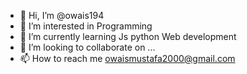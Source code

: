- 👋 Hi, I’m @owais194
- 👀 I’m interested in Programming
- 🌱 I’m currently learning Js python Web development 
- 💞️ I’m looking to collaborate on ...
- 📫 How to reach me owaismustafa2000@gmail.com

<!---
owais194/owais194 is a ✨ special ✨ repository because its `README.md` (this file) appears on your GitHub profile.
You can click the Preview link to take a look at your changes.
--->
